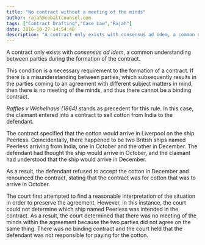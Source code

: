 ```yaml
---
title: "No contract without a meeting of the minds"
author: rajah@cobaltcounsel.com
tags: ["Contract Drafting","Case Law","Rajah"]
date: 2016-10-27 14:54:48
description: "A contract only exists with consensus ad idem, a common understanding between parties during the formation of the contract."
---
```


A contract only exists with *consensus ad idem*, a common understanding between parties during the formation of the contract.

This condition is a necessary requirement to the formation of a contract. If there is a misunderstanding between parties, which subsequently results in the parties coming to an agreement with different subject matters in mind, then there is no meeting of the minds, and thus there cannot be a binding contract.

*Raffles v Wichelhaus (1864)* stands as precedent for this rule. In this case, the claimant entered into a contract to sell cotton from India to the defendant.

The contract specified that the cotton would arrive in Liverpool on the ship Peerless. Coincidentally, there happened to be two British ships named Peerless arriving from India, one in October and the other in December. The defendant had thought the ship would arrive in October, and the claimant had understood that the ship would arrive in December.

As a result, the defendant refused to accept the cotton in December and renounced the contract, stating that the contract was for cotton that was to arrive in October.

The court first attempted to find a reasonable interpretation of the situation in order to preserve the agreement. However, in this instance, the court could not determine which ship named Peerless was intended in the contract. As a result, the court determined that there was no meeting of the minds within the agreement because the two parties did not agree on the same thing. There was no binding contract and the court held that the defendant was not responsible for paying for the cotton.
